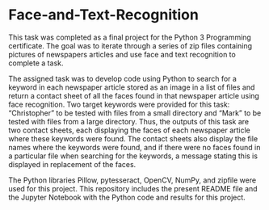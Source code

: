 # Face-and-Text-Recognition
This task was completed as a final project for the Python 3 Programming certificate. The goal was to iterate through a series of zip files containing pictures of newspapers articles and use face and text recognition to complete a task. 

The assigned task was to develop code using Python to search for a keyword in each newspaper article stored as an image in a list of files and return a contact sheet of all the faces found in that newspaper article using face recognition. Two target keywords were provided for this task: “Christopher” to be tested with files from a small directory and “Mark” to be tested with files from a large directory. Thus, the outputs of this task are two contact sheets, each displaying the faces of each newspaper article where these keywords were found. The contact sheets also display the file names where the keywords were found, and if there were no faces found in a particular file when searching for the keywords, a message stating this is displayed in replacement of the faces.

The Python libraries Pillow, pytesseract, OpenCV, NumPy, and zipfile were used for this project. This repository includes the present README file and the Jupyter Notebook with the Python code and results for this project.
